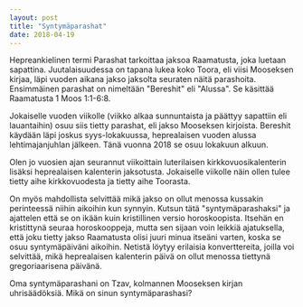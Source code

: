 ```yaml
---
layout: post
title: "Syntymäparashat"
date: 2018-04-19
---
```


Hepreankielinen termi Parashat tarkoittaa jaksoa Raamatusta, joka luetaan sapattina. Juutalaisuudessa on tapana lukea koko Toora, eli viisi Mooseksen kirjaa, läpi vuoden aikana jakso jaksolta seuraten näitä parashoita. Ensimmäinen parashat on nimeltään "Bereshit" eli "Alussa". Se käsittää Raamatusta 1 Moos 1:1-6:8.


Jokaiselle vuoden viikolle (viikko alkaa sunnuntaista ja päättyy sapattiin eli lauantaihin) osuu siis tietty parashat, eli jakso Mooseksen kirjoista. Bereshit käydään läpi joskus syys-lokakuussa, heprealaisen vuoden alussa lehtimajanjuhlan jälkeen. Tänä vuonna 2018 se osuu lokakuun alkuun.


Olen jo vuosien ajan seurannut viikoittain luterilaisen kirkkovuosikalenterin lisäksi heprealaisen kalenterin jaksotusta. Jokaiselle viikolle näin ollen tulee tietty aihe kirkkovuodesta ja tietty aihe Toorasta.


On myös mahdollista selvittää mikä jakso on ollut menossa kussakin perinteessä niihin aikoihin kun synnyin. Kutsun tätä "syntymäparashaksi" ja ajattelen että se on ikään kuin kristillinen versio horoskoopista. Itsehän en kristittynä seuraa horoskooppeja, mutta sen sijaan voin leikkiä ajatuksella, että joku tietty jakso Raamatusta olisi juuri minua itseäni varten, koska se osuu syntymäpäiväni aikoihin. Netistä löytyy erilaisia konverttereita, joilla voi selvittää, mikä heprealaisen kalenterin päivä on ollut menossa tiettynä gregoriaarisena päivänä.


Oma syntymäparashani on Tzav, kolmannen Mooseksen kirjan uhrisäädöksiä. Mikä on sinun syntymäparashasi?


